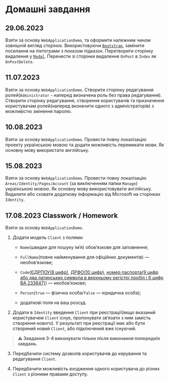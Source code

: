# Домашні завдання

## 29.06.2023

Взяти за основу `WebApplicationDemo`, та оформити належним чином зовнішній вигляд сторінок. Використовуючи [`Bootstrap`](https://getbootstrap.com/docs/5.3/getting-started/introduction/), замінити посилання на піктограми з показом підказок. Перетворити сторінку видалення у [`Modal`](https://getbootstrap.com/docs/5.3/getting-started/introduction/). Перенести зі сторінки видалення `OnPost` в `Index` як `OnPostDelete`.

## 11.07.2023

Взяти за основу `WebApplicationDemo`. Створити сторінку редагування ролей(`Administrator` - наперед визначена роль без права редагування). Створити сторінку редагування, створення користувачів та призначення користувачам ролей(наперед визначити одного з адміністраторів) з можливістю змінення паролю.

## 10.08.2023

Взяти за основу `WebApplicationDemo`. Провести повну локалізацію проекту українською мовою та додати можливість перемикати мови. Як основну мову використати англійську.

## 15.08.2023

Взяти за основу `WebApplicationDemo`. Провести повну локалізацію `Areas/Identity/Pages/Account` (за виключенням папки `Manage`) українською мовою. Як основну мову використовувати англійську. Видалити або сховати додаткову інформацію від Microsoft на сторінках `Identity`.

## 17.08.2023 Classwork / Homework

Взяти за основу `WebApplicationDemo`.

1. Додати модель `Client` з полями:

	- `Name`(швидке для пошуку ім’я) обов’язкове для заповнення;

	- `FullName`(повне найменування для офіційних документів) — необов’язкове;

	- `Code`([ЄДРПОУ(8 цифр)](https://uk.wikipedia.org/wiki/Код_ЄДРПОУ), [ДРФО(10 цифр)](https://uk.wikipedia.org/wiki/Державний_реєстр_фізичних_осіб_-_платників_податків), [номер паспорта(9 цифр або два латинських символа в верхньому регістрі пробіл і 6 цифр BA 233647)](https://uk.wikipedia.org/wiki/Паспорт_громадянина_України#Новий_паспорт_2016_року_\(ID-картка\))) — необов’язкове;

	- `Person`(`true` — фізична особа/`false` — юридична особа);

	- додаткові поля на ваш розсуд.

2. Додати в `Identity` введення `Client` при реєстрації(якщо вказаний користувачем `Client` існує, пропонувати зв’язати з ним замість створення нового). У результаті при реєстрації має або бути створений новий `Client`, або підключений вже існуючий.

> **:warning: Завдання 3-4 виконувати тільки після виконання попередніх завдань.**

3. Передбачити систему дозволів користувачів до керування та редагування `Client`.

4. Передбачити можливість входження одного користувача до різних `Client` з різними правами доступу.
